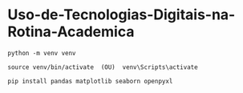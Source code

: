 # Uso-de-Tecnologias-Digitais-na-Rotina-Academica

```
python -m venv venv

source venv/bin/activate  (OU)  venv\Scripts\activate

pip install pandas matplotlib seaborn openpyxl
```
